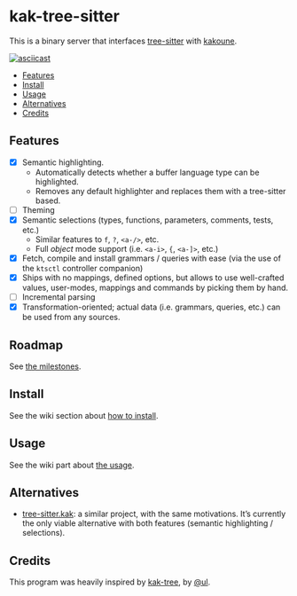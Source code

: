 # kak-tree-sitter

This is a binary server that interfaces [tree-sitter](https://tree-sitter.github.io/) with
[kakoune](https://kakoune.org/).

[![asciicast](https://asciinema.org/a/606062.svg)](https://asciinema.org/a/606062)

- [Features](#features)
- [Install](#install)
- [Usage](#usage)
- [Alternatives](#alternatives)
- [Credits](#credits)

## Features

- [x] Semantic highlighting.
  - Automatically detects whether a buffer language type can be highlighted.
  - Removes any default highlighter and replaces them with a tree-sitter based.
- [ ] Theming
- [x] Semantic selections (types, functions, parameters, comments, tests, etc.)
  - Similar features to `f`, `?`, `<a-/>`, etc.
  - Full _object_ mode support (i.e. `<a-i>`, `{`, `<a-]>`, etc.)
- [x] Fetch, compile and install grammars / queries with ease (via the use of the `ktsctl` controller companion)
- [x] Ships with no mappings, defined options, but allows to use well-crafted values, user-modes, mappings and
  commands by picking them by hand.
- [ ] Incremental parsing
- [x] Transformation-oriented; actual data (i.e. grammars, queries, etc.) can be used from any sources.

## Roadmap

See [the milestones](https://github.com/hadronized/kak-tree-sitter/milestones).

## Install

See the wiki section about [how to install](https://github.com/hadronized/kak-tree-sitter/wiki/Install).

## Usage

See the wiki part about [the usage](https://github.com/hadronized/kak-tree-sitter/wiki/Usage).

## Alternatives

- [tree-sitter.kak](https://github.com/enricozb/tree-sitter.kak): a similar project, with the same motivations. It’s
  currently the only viable alternative with both features (semantic highlighting / selections).

## Credits

This program was heavily inspired by [kak-tree](https://github.com/ul/kak-tree), by [@ul](https://github.com/ul).
